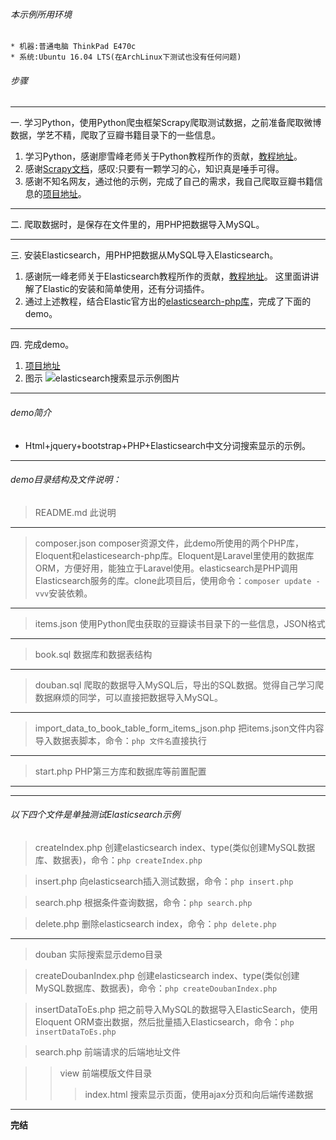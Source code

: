 ###### 本示例所用环境

    * 机器:普通电脑 ThinkPad E470c
    * 系统:Ubuntu 16.04 LTS(在ArchLinux下测试也没有任何问题)

###### 步骤
***
一. 学习Python，使用Python爬虫框架Scrapy爬取测试数据，之前准备爬取微博数据，学艺不精，爬取了豆瓣书籍目录下的一些信息。
1. 学习Python，感谢廖雪峰老师关于Python教程所作的贡献，[教程地址](https://www.liaoxuefeng.com/wiki/0014316089557264a6b348958f449949df42a6d3a2e542c000/001431608990315a01b575e2ab041168ff0df194698afac000)。
2. 感谢[Scrapy文档](https://doc.scrapy.org/en/latest/index.html)，感叹:只要有一颗学习的心，知识真是唾手可得。
3. 感谢不知名网友，通过他的示例，完成了自己的需求，我自己爬取豆瓣书籍信息的[项目地址](https://github.com/stingbo/lang_python/tree/master/douban)。

***
二. 爬取数据时，是保存在文件里的，用PHP把数据导入MySQL。

***
三. 安装Elasticsearch，用PHP把数据从MySQL导入Elasticsearch。
1. 感谢阮一峰老师关于Elasticsearch教程所作的贡献，[教程地址](http://www.ruanyifeng.com/blog/2017/08/elasticsearch.html)。
    这里面讲讲解了Elastic的安装和简单使用，还有分词插件。
2. 通过上述教程，结合Elastic官方出的[elasticsearch-php库](https://github.com/elastic/elasticsearch-php)，完成了下面的demo。

***
四. 完成demo。

1. [项目地址](https://github.com/stingbo/elasticsearch_example)
2. 图示
![elasticsearch搜索显示示例图片](http://blog.blianb.com/wp-content/uploads/2017/09/elasticsearch_demo.png)

***
###### demo简介

* Html+jquery+bootstrap+PHP+Elasticsearch中文分词搜索显示的示例。

***

###### demo目录结构及文件说明：

> README.md 此说明

-------------

> composer.json composer资源文件，此demo所使用的两个PHP库，Eloquent和elasticesearch-php库。Eloquent是Laravel里使用的数据库ORM，方便好用，能独立于Laravel使用。elasticsearch是PHP调用Elasticsearch服务的库。clone此项目后，使用命令：`composer update -vvv`安装依赖。

-------------

> items.json  使用Python爬虫获取的豆瓣读书目录下的一些信息，JSON格式

-------------

> book.sql 数据库和数据表结构

-------------

> douban.sql 爬取的数据导入MySQL后，导出的SQL数据。觉得自己学习爬数据麻烦的同学，可以直接把数据导入MySQL。

-------------

> import_data_to_book_table_form_items_json.php  把items.json文件内容导入数据表脚本，命令：`php 文件名`直接执行

-------------

> start.php PHP第三方库和数据库等前置配置

-------------

***
###### 以下四个文件是单独测试Elasticsearch示例
> createIndex.php 创建elasticsearch index、type(类似创建MySQL数据库、数据表)，命令：`php createIndex.php`

> insert.php 向elasticsearch插入测试数据，命令：`php insert.php`

> search.php 根据条件查询数据，命令：`php search.php`

> delete.php 删除elasticsearch index，命令：`php delete.php`

***

> douban 实际搜索显示demo目录

> createDoubanIndex.php 创建elasticsearch index、type(类似创建MySQL数据库、数据表)，命令：`php createDoubanIndex.php`

> insertDataToEs.php 把之前导入MySQL的数据导入ElasticSearch，使用Eloquent ORM查出数据，然后批量插入Elasticsearch，命令：`php insertDataToEs.php`

> search.php 前端请求的后端地址文件

>> view 前端模版文件目录
>>> index.html 搜索显示页面，使用ajax分页和向后端传递数据

***
__完结__